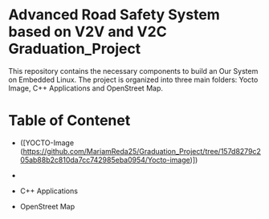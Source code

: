 # Advanced Road Safety System based on V2V and V2C Graduation_Project
This repository contains the necessary components to build an Our System on Embedded Linux. The project is organized into three main folders: Yocto Image, C++ Applications and OpenStreet Map.

# Table of Contenet 

   - ([YOCTO-Image (https://github.com/MariamReda25/Graduation_Project/tree/157d8279c205ab88b2c810da7cc742985eba0954/Yocto-image)])
   - 
   - C++ Applications

   - OpenStreet Map
